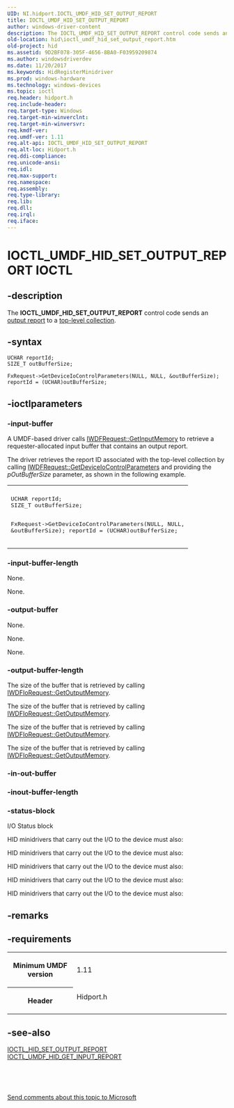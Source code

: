 ```yaml
---
UID: NI.hidport.IOCTL_UMDF_HID_SET_OUTPUT_REPORT
title: IOCTL_UMDF_HID_SET_OUTPUT_REPORT
author: windows-driver-content
description: The IOCTL_UMDF_HID_SET_OUTPUT_REPORT control code sends an output report to a top-level collection.
old-location: hid\ioctl_umdf_hid_set_output_report.htm
old-project: hid
ms.assetid: 9D2BF078-305F-4656-8BA0-F03959209874
ms.author: windowsdriverdev
ms.date: 11/20/2017
ms.keywords: HidRegisterMinidriver
ms.prod: windows-hardware
ms.technology: windows-devices
ms.topic: ioctl
req.header: hidport.h
req.include-header: 
req.target-type: Windows
req.target-min-winverclnt: 
req.target-min-winversvr: 
req.kmdf-ver: 
req.umdf-ver: 1.11
req.alt-api: IOCTL_UMDF_HID_SET_OUTPUT_REPORT
req.alt-loc: Hidport.h
req.ddi-compliance: 
req.unicode-ansi: 
req.idl: 
req.max-support: 
req.namespace: 
req.assembly: 
req.type-library: 
req.lib: 
req.dll: 
req.irql: 
req.iface: 
---
```


# IOCTL_UMDF_HID_SET_OUTPUT_REPORT IOCTL



## -description
<p>The <b>IOCTL_UMDF_HID_SET_OUTPUT_REPORT</b> 
   control code sends an <a href="https://msdn.microsoft.com/477FF911-5A17-4EA5-9403-1D7B4E8B3BA5">output report</a> to a <a href="https://msdn.microsoft.com/dcbee8e3-d03a-45c8-92e4-0897b9f55177">top-level collection</a>.</p>


## -syntax

````
UCHAR reportId;
SIZE_T outBufferSize;

FxRequest->GetDeviceIoControlParameters(NULL, NULL, &outBufferSize);
reportId = (UCHAR)outBufferSize;

````


## -ioctlparameters

### -input-buffer
<p>A UMDF-based driver calls <a href="wdf.iwdfiorequest_getinputmemory">IWDFRequest::GetInputMemory</a> to retrieve a  requester-allocated input buffer that contains an output report. 
</p>

<p>The driver retrieves the report ID associated with the top-level collection by calling <a href="wdf.iwdfiorequest_getdeviceiocontrolparameters">IWDFRequest::GetDeviceIoControlParameters</a> and providing the  <i>pOutBufferSize</i> parameter, as shown in the following example.<div class="code"><span codelanguage=""><table>
<tr>
<th></th>
</tr>
<tr>
<td>
<pre>UCHAR reportId;
SIZE_T outBufferSize;

FxRequest-&gt;GetDeviceIoControlParameters(NULL, NULL, &amp;outBufferSize);
reportId = (UCHAR)outBufferSize;
</pre>
</td>
</tr>
</table></span></div>
</p>

### -input-buffer-length
<p>None.</p>

<p>None.</p>

### -output-buffer
<p>None.</p>

<p>None.</p>

<p>None.</p>

### -output-buffer-length
<p>The size of the buffer that is retrieved by calling <a href="https://msdn.microsoft.com/library/windows/hardware/ff559112">IWDFIoRequest::GetOutputMemory</a>.</p>

<p>The size of the buffer that is retrieved by calling <a href="https://msdn.microsoft.com/library/windows/hardware/ff559112">IWDFIoRequest::GetOutputMemory</a>.</p>

<p>The size of the buffer that is retrieved by calling <a href="https://msdn.microsoft.com/library/windows/hardware/ff559112">IWDFIoRequest::GetOutputMemory</a>.</p>

<p>The size of the buffer that is retrieved by calling <a href="https://msdn.microsoft.com/library/windows/hardware/ff559112">IWDFIoRequest::GetOutputMemory</a>.</p>

### -in-out-buffer

<text></text>

### -inout-buffer-length

<text></text>

### -status-block
I/O Status block
<p>HID minidrivers that carry out the I/O to the device must also:</p>

<p>HID minidrivers that carry out the I/O to the device must also:</p>

<p>HID minidrivers that carry out the I/O to the device must also:</p>

<p>HID minidrivers that carry out the I/O to the device must also:</p>

<p>HID minidrivers that carry out the I/O to the device must also:</p>

## -remarks


## -requirements
<table>
<tr>
<th width="30%">
<p>Minimum UMDF version</p>
</th>
<td width="70%">
<p>1.11</p>
</td>
</tr>
<tr>
<th width="30%">
<p>Header</p>
</th>
<td width="70%">
<dl>
<dt>Hidport.h</dt>
</dl>
</td>
</tr>
</table>

## -see-also
<dl>
<dt>
<a href="https://msdn.microsoft.com/library/windows/hardware/ff541196">IOCTL_HID_SET_OUTPUT_REPORT</a>
</dt>
<dt>
<a href="https://msdn.microsoft.com/library/windows/hardware/hh439661">IOCTL_UMDF_HID_GET_INPUT_REPORT</a>
</dt>
</dl>
<p> </p>
<p> </p>
<p><a href="mailto:wsddocfb@microsoft.com?subject=Documentation%20feedback [hid\wdf]:%20IOCTL_UMDF_HID_SET_OUTPUT_REPORT control code%20 RELEASE:%20(11/20/2017)&amp;body=%0A%0APRIVACY STATEMENT%0A%0AWe use your feedback to improve the documentation. We don't use your email address for any other purpose, and we'll remove your email address from our system after the issue that you're reporting is fixed. While we're working to fix this issue, we might send you an email message to ask for more info. Later, we might also send you an email message to let you know that we've addressed your feedback.%0A%0AFor more info about Microsoft's privacy policy, see http://privacy.microsoft.com/en-us/default.aspx." title="Send comments about this topic to Microsoft">Send comments about this topic to Microsoft</a></p>
